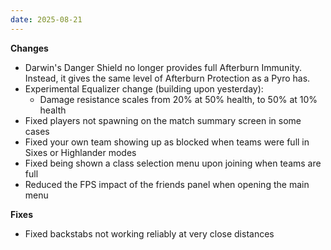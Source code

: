 ```yaml
---
date: 2025-08-21
---
```


**Changes**

* Darwin's Danger Shield no longer provides full Afterburn Immunity. Instead, it gives the same level of Afterburn Protection as a Pyro has.
* Experimental Equalizer change (building upon yesterday):
  * Damage resistance scales from 20% at 50% health, to 50% at 10% health
* Fixed players not spawning on the match summary screen in some cases
* Fixed your own team showing up as blocked when teams were full in Sixes or Highlander modes
* Fixed being shown a class selection menu upon joining when teams are full
* Reduced the FPS impact of the friends panel when opening the main menu

**Fixes**

* Fixed backstabs not working reliably at very close distances

